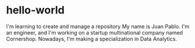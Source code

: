 # hello-world
I'm learning to create and manage a repository
My name is Juan Pablo. I'm an engineer, and I'm working on a startup multinational company named Cornershop. Nowadays, I'm making a specialization in Data Analytics.
